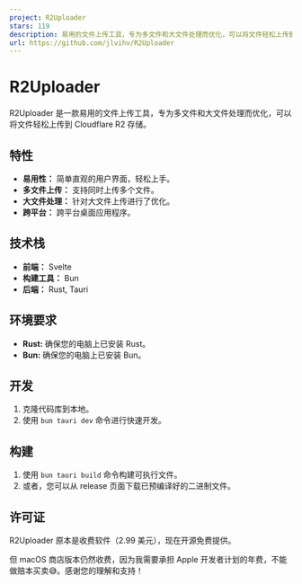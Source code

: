 ```yaml
---
project: R2Uploader
stars: 119
description: 易用的文件上传工具，专为多文件和大文件处理而优化，可以将文件轻松上传到 Cloudflare R2 存储。
url: https://github.com/jlvihv/R2Uploader
---
```


R2Uploader
==========

R2Uploader 是一款易用的文件上传工具，专为多文件和大文件处理而优化，可以将文件轻松上传到 Cloudflare R2 存储。

特性
--

-   **易用性：** 简单直观的用户界面，轻松上手。
-   **多文件上传：** 支持同时上传多个文件。
-   **大文件处理：** 针对大文件上传进行了优化。
-   **跨平台：** 跨平台桌面应用程序。

技术栈
---

-   **前端：** Svelte
-   **构建工具：** Bun
-   **后端：** Rust, Tauri

环境要求
----

-   **Rust:** 确保您的电脑上已安装 Rust。
-   **Bun:** 确保您的电脑上已安装 Bun。

开发
--

1.  克隆代码库到本地。
2.  使用 `bun tauri dev` 命令进行快速开发。

构建
--

1.  使用 `bun tauri build` 命令构建可执行文件。
2.  或者，您可以从 release 页面下载已预编译好的二进制文件。

许可证
---

R2Uploader 原本是收费软件（2.99 美元），现在开源免费提供。

但 macOS 商店版本仍然收费，因为我需要承担 Apple 开发者计划的年费，不能做赔本买卖😅。感谢您的理解和支持！
